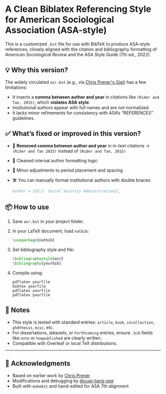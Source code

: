 # A Clean Biblatex Referencing Style for American Sociological Association (ASA-style)

This is a customized `.bst` file for use with BibTeX to produce ASA-style references, closely aligned with the citation and bibliography formatting of *American Sociological Review* and the ASA Style Guide (7th ed., 2022).

## 💡 Why this version?

The widely circulated `asr.bst` (e.g., via [Chris Prener's Gist](https://gist.github.com/chris-prener/e384d441718d7dade6ef7012a5054d9e)) has a few limitations:

* It inserts a **comma between author and year** in citations like `(Rider and Tan, 2015)`, which **violates ASA style**.
* Institutional authors appear with full names and are not normalized.
* It lacks minor refinements for consistency with ASA’s “REFERENCES” guidelines.

## ✅ What’s fixed or improved in this version?

* 🔹 **Removed comma between author and year** in in-text citations → `(Rider and Tan 2015)` instead of `(Rider and Tan, 2015)`
* 🔹 Cleaned internal author formatting logic
* 🔹 Minor adjustments to period placement and spacing
* 🛠 You can manually format institutional authors with double braces:

  ```bibtex
  author = {{U.S. Social Security Administration}},
  ```

## 📦 How to use

1. Save `asr.bst` in your project folder.

2. In your LaTeX document, load `natbib`:

   ```latex
   \usepackage{natbib}
   ```

3. Set bibliography style and file:

   ```latex
   \bibliographystyle{asr}
   \bibliography{yourbib}
   ```

4. Compile using:

   ```
   pdflatex yourfile
   bibtex yourfile
   pdflatex yourfile
   pdflatex yourfile
   ```

## 📝 Notes

* This style is tested with standard entries: `article`, `book`, `incollection`, `phdthesis`, `misc`, etc.
* For dissertations, datasets, or `Forthcoming` entries, ensure `.bib` fields like `note` or `howpublished` are clearly written.
* Compatible with Overleaf or local TeX distributions.

---

## 🙌 Acknowledgments

* Based on earlier work by [Chris Prener](https://gist.github.com/chris-prener/e384d441718d7dade6ef7012a5054d9e)
* Modifications and debugging by [@yuqi-liang-qiqi](https://github.com/yuqi-liang-qiqi)
* Built with `makebst` and hand-edited for ASA 7th alignment


